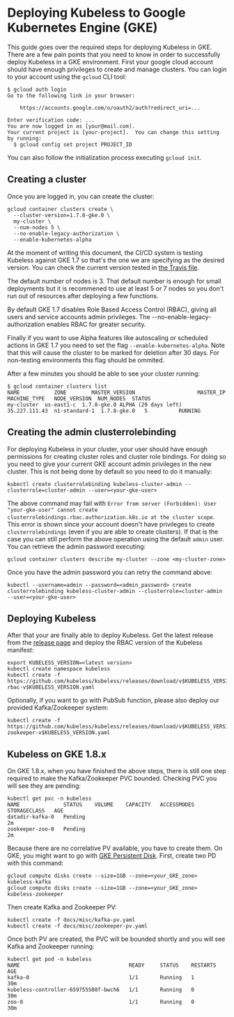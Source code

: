 # Deploying Kubeless to Google Kubernetes Engine (GKE)

This guide goes over the required steps for deploying Kubeless in GKE. There are a few pain points that you need to know in order to successfully deploy Kubeless in a GKE environment. First your google cloud account should have enough privileges to create and manage clusters. You can login to your account using the `gcloud` CLI tool:

```
$ gcloud auth login
Go to the following link in your browser:

    https://accounts.google.com/o/oauth2/auth?redirect_uri=...

Enter verification code: ...
You are now logged in as [your@mail.com].
Your current project is [your-project].  You can change this setting by running:
  $ gcloud config set project PROJECT_ID
```

You can also follow the initialization process executing `gcloud init`.

## Creating a cluster

Once you are logged in, you can create the cluster:

```
gcloud container clusters create \
  --cluster-version=1.7.8-gke.0 \
  my-cluster \
  --num-nodes 5 \
  --no-enable-legacy-authorization \
  --enable-kubernetes-alpha
```

At the moment of writing this document, the CI/CD system is testing Kubeless against GKE 1.7 so that's the one we are specifying as the desired version. You can check the current version tested in [the Travis file](../.travis.yml).

The default number of nodes is 3. That default number is enough for small deployments but it is recommened to use at least 5 or 7 nodes so you don't run out of resources after deploying a few functions.

By default GKE 1.7 disables Role Based Access Control (RBAC), giving all users and service accounts admin privileges. The --no-enable-legacy-authorization enables RBAC for greater security.

Finally if you want to use Alpha features like autoscaling or scheduled actions in GKE 1.7 you need to set the flag `--enable-kubernetes-alpha`. Note that this will cause the cluster to be marked for deletion after 30 days. For non-testing environments this flag should be ommited.

After a few minutes you should be able to see your cluster running:
```
$ gcloud container clusters list
NAME           ZONE        MASTER_VERSION                    MASTER_IP      MACHINE_TYPE   NODE_VERSION  NUM_NODES  STATUS
my-cluster  us-east1-c  1.7.8-gke.0 ALPHA (29 days left)  35.227.111.43  n1-standard-1  1.7.8-gke.0   5          RUNNING
```

## Creating the admin clusterrolebinding

For deploying Kubeless in your cluster, your user should have enough permissions for creating cluster roles and cluster role bindings. For doing so you need to give your current GKE account admin privileges in the new cluster. This is not being done by default so you need to do it manually:

```
kubectl create clusterrolebinding kubeless-cluster-admin --clusterrole=cluster-admin --user=<your-gke-user>
```

The above command may fail with `Error from server (Forbidden): User "your-gke-user" cannot create clusterrolebindings.rbac.authorization.k8s.io at the cluster scope`. This error is shown since your account doesn't have privileges to create `clusterrolebindings` (even if you are able to create clusters). If that is the case you can still perform the above operation using the default `admin` user. You can retrieve the admin password executing:

```
gcloud container clusters describe my-cluster --zone <my-cluster-zone>
```

Once you have the admin password you can retry the command above:

```
kubectl --username=admin --password=<admin_password> create clusterrolebinding kubeless-cluster-admin --clusterrole=cluster-admin --user=<your-gke-user>
```

## Deploying Kubeless

After that your are finally able to deploy Kubeless. Get the latest release from the [release page](https://github.com/kubeless/kubeless/releases) and deploy the RBAC version of the Kubeless manifest:

```
export KUBELESS_VERSION=<latest version>
kubectl create namespace kubeless
kubectl create -f https://github.com/kubeless/kubeless/releases/download/v$KUBELESS_VERSION/kubeless-rbac-v$KUBELESS_VERSION.yaml
```
Optionally, if you want to go with PubSub function, please also deploy our provided Kafka/Zookeeper system:

```
kubectl create -f https://github.com/kubeless/kubeless/releases/download/v$KUBELESS_VERSION/kafka-zookeeper-v$KUBELESS_VERSION.yaml
```

## Kubeless on GKE 1.8.x

On GKE 1.8.x, when you have finished the above steps, there is still one step required to make the Kafka/Zookeeper PVC bounded. Checking PVC you will see they are pending:

```
kubectl get pvc -n kubeless
NAME              STATUS    VOLUME    CAPACITY   ACCESSMODES   STORAGECLASS   AGE
datadir-kafka-0   Pending                                                     2m
zookeeper-zoo-0   Pending                                                     2m
```

Because there are no correlative PV available, you have to create them. On GKE, you might want to go with [GKE Persistent Disk](https://kubernetes.io/docs/concepts/storage/volumes/#gcepersistentdisk). First, create two PD with this command:

```
gcloud compute disks create --size=1GB --zone=<your_GKE_zone> kubeless-kafka
gcloud compute disks create --size=1GB --zone=<your_GKE_zone> kubeless-zookeeper
```

Then create Kafka and Zookeeper PV:

```
kubectl create -f docs/misc/kafka-pv.yaml
kubectl create -f docs/misc/zookeeper-pv.yaml
```

Once both PV are created, the PVC will be bounded shortly and you will see Kafka and Zookeeper running:

```
kubectl get pod -n kubeless
NAME                                   READY     STATUS    RESTARTS   AGE
kafka-0                                1/1       Running   1          30m
kubeless-controller-659755588f-bwch6   1/1       Running   0          30m
zoo-0                                  1/1       Running   0          30m
```
